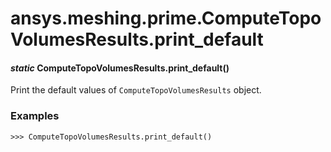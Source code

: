 # ansys.meshing.prime.ComputeTopoVolumesResults.print_default



#### *static* ComputeTopoVolumesResults.print_default()

Print the default values of `ComputeTopoVolumesResults` object.

### Examples

```pycon
>>> ComputeTopoVolumesResults.print_default()
```

<!-- !! processed by numpydoc !! -->
